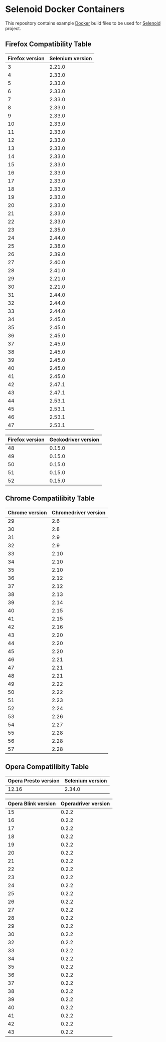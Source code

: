 # Selenoid Docker Containers
This repository contains example [Docker](http://docker.com/) build files to be used for [Selenoid](http://github.com/aandryashin/selenoid) project.

## Firefox Compatibility Table

| Firefox version | Selenium version |
| --------------- | ---------------- |
| 3 | 2.21.0 |
| 4 | 2.33.0 |
| 5 | 2.33.0 |
| 6 | 2.33.0 |
| 7 | 2.33.0 |
| 8 | 2.33.0 |
| 9 | 2.33.0 |
| 10 | 2.33.0 |
| 11 | 2.33.0 |
| 12 | 2.33.0 |
| 13 | 2.33.0 |
| 14 | 2.33.0 |
| 15 | 2.33.0 |
| 16 | 2.33.0 |
| 17 | 2.33.0 |
| 18 | 2.33.0 |
| 19 | 2.33.0 |
| 20 | 2.33.0 |
| 21 | 2.33.0 |
| 22 | 2.33.0 |
| 23 | 2.35.0 |
| 24 | 2.44.0 |
| 25 | 2.38.0 |
| 26 | 2.39.0 |
| 27 | 2.40.0 |
| 28 | 2.41.0 |
| 29 | 2.21.0 |
| 30 | 2.21.0 |
| 31 | 2.44.0 |
| 32 | 2.44.0 |
| 33 | 2.44.0 |
| 34 | 2.45.0 |
| 35 | 2.45.0 |
| 36 | 2.45.0 |
| 37 | 2.45.0 |
| 38 | 2.45.0 |
| 39 | 2.45.0 |
| 40 | 2.45.0 |
| 41 | 2.45.0 |
| 42 | 2.47.1 |
| 43 | 2.47.1 |
| 44 | 2.53.1 |
| 45 | 2.53.1 |
| 46 | 2.53.1 |
| 47 | 2.53.1 |

| Firefox version | Geckodriver version |
| --------------- | ------------------- |
| 48 | 0.15.0 |
| 49 | 0.15.0 |
| 50 | 0.15.0 |
| 51 | 0.15.0 |
| 52 | 0.15.0 |

## Chrome Compatilibity Table

| Chrome version | Chromedriver version |
| -------------- | -------------------- |
| 29 | 2.6 |
| 30 | 2.8 |
| 31 | 2.9 |
| 32 | 2.9 |
| 33 | 2.10 |
| 34 | 2.10 |
| 35 | 2.10 |
| 36 | 2.12 |
| 37 | 2.12 |
| 38 | 2.13 |
| 39 | 2.14 |
| 40 | 2.15 |
| 41 | 2.15 |
| 42 | 2.16 |
| 43 | 2.20 |
| 44 | 2.20 |
| 45 | 2.20 |
| 46 | 2.21 |
| 47 | 2.21 |
| 48 | 2.21 |
| 49 | 2.22 |
| 50 | 2.22 |
| 51 | 2.23 |
| 52 | 2.24 |
| 53 | 2.26 |
| 54 | 2.27 |
| 55 | 2.28 |
| 56 | 2.28 |
| 57 | 2.28 |

## Opera Compatilibity Table

| Opera Presto version | Selenium version |
| --------------------- | ---------------- |
| 12.16 | 2.34.0 |

| Opera Blink version | Operadriver version |
| ------------------- | ------------------- |
| 15 | 0.2.2 |
| 16 | 0.2.2 |
| 17 | 0.2.2 |
| 18 | 0.2.2 |
| 19 | 0.2.2 |
| 20 | 0.2.2 |
| 21 | 0.2.2 |
| 22 | 0.2.2 |
| 23 | 0.2.2 |
| 24 | 0.2.2 |
| 25 | 0.2.2 |
| 26 | 0.2.2 |
| 27 | 0.2.2 |
| 28 | 0.2.2 |
| 29 | 0.2.2 |
| 30 | 0.2.2 |
| 32 | 0.2.2 |
| 33 | 0.2.2 |
| 34 | 0.2.2 |
| 35 | 0.2.2 |
| 36 | 0.2.2 |
| 37 | 0.2.2 |
| 38 | 0.2.2 |
| 39 | 0.2.2 |
| 40 | 0.2.2 |
| 41 | 0.2.2 |
| 42 | 0.2.2 |
| 43 | 0.2.2 |
